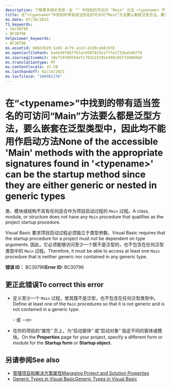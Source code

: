 ```yaml
---
description: 了解更多相关信息：在 "" 中找到的可访问 "Main" 方法 <typename> 不能是启动方法，因为它们要么是泛型方法，要么嵌套在泛型类型中
title: 在“<typename>”中找到的带有适当签名的可访问“Main”方法要么都是泛型方法，要么嵌套在泛型类型中，因此均不能用作启动方法
ms.date: 07/20/2015
f1_keywords:
- vbc30796
- BC30796
helpviewer_keywords:
- BC30796
ms.assetid: 606b3629-5a92-4c79-ace2-a530cab8c978
ms.openlocfilehash: baeb39708ff67ac0507025e1fffe2733ba54bf78
ms.sourcegitcommit: 10e719780594efc781b15295e499c66f316068b8
ms.translationtype: MT
ms.contentlocale: zh-CN
ms.lasthandoff: 02/14/2021
ms.locfileid: "100481176"
---
```

# <a name="none-of-the-accessible-main-methods-with-the-appropriate-signatures-found-in-typename-can-be-the-startup-method-since-they-are-either-generic-or-nested-in-generic-types"></a><span data-ttu-id="cbc61-103">在“\<typename>”中找到的带有适当签名的可访问“Main”方法要么都是泛型方法，要么嵌套在泛型类型中，因此均不能用作启动方法</span><span class="sxs-lookup"><span data-stu-id="cbc61-103">None of the accessible 'Main' methods with the appropriate signatures found in '\<typename>' can be the startup method since they are either generic or nested in generic types</span></span>

<span data-ttu-id="cbc61-104">类、模块或结构不具有任何适合作为项目启动过程的 `Main` 过程。</span><span class="sxs-lookup"><span data-stu-id="cbc61-104">A class, module, or structure does not have any `Main` procedure that qualifies as the project startup procedure.</span></span>  
  
 <span data-ttu-id="cbc61-105">Visual Basic 要求项目启动过程必须独立于类型参数。</span><span class="sxs-lookup"><span data-stu-id="cbc61-105">Visual Basic requires that the startup procedure for a project must not be dependent on type arguments.</span></span> <span data-ttu-id="cbc61-106">因此，它必须能够访问至少一个既不是泛型的，也不包含在任何泛型类型中的 `Main` 过程。</span><span class="sxs-lookup"><span data-stu-id="cbc61-106">Therefore, it must be able to access at least one `Main` procedure that is neither generic nor contained in any generic type.</span></span>  
  
 <span data-ttu-id="cbc61-107">**错误 ID：** BC30796</span><span class="sxs-lookup"><span data-stu-id="cbc61-107">**Error ID:** BC30796</span></span>  
  
## <a name="to-correct-this-error"></a><span data-ttu-id="cbc61-108">更正此错误</span><span class="sxs-lookup"><span data-stu-id="cbc61-108">To correct this error</span></span>  
  
- <span data-ttu-id="cbc61-109">定义至少一个 `Main` 过程，使其既不是泛型，也不包含在任何泛型类型中。</span><span class="sxs-lookup"><span data-stu-id="cbc61-109">Define at least one of the `Main` procedures so that it is not generic and is not contained in a generic type.</span></span>  
  
     <span data-ttu-id="cbc61-110">- 或 -</span><span class="sxs-lookup"><span data-stu-id="cbc61-110">-or-</span></span>  
  
- <span data-ttu-id="cbc61-111">在你的项目的“属性”  页上，为“启动窗体”  或“启动对象” 指定不同的窗体或模块。</span><span class="sxs-lookup"><span data-stu-id="cbc61-111">On the **Properties** page for your project, specify a different form or module for the **Startup form** or **Startup object**.</span></span>  
  
## <a name="see-also"></a><span data-ttu-id="cbc61-112">另请参阅</span><span class="sxs-lookup"><span data-stu-id="cbc61-112">See also</span></span>

- [<span data-ttu-id="cbc61-113">管理项目和解决方案属性</span><span class="sxs-lookup"><span data-stu-id="cbc61-113">Managing Project and Solution Properties</span></span>](/visualstudio/ide/managing-project-and-solution-properties)
- [<span data-ttu-id="cbc61-114">Generic Types in Visual Basic</span><span class="sxs-lookup"><span data-stu-id="cbc61-114">Generic Types in Visual Basic</span></span>](../programming-guide/language-features/data-types/generic-types.md)
